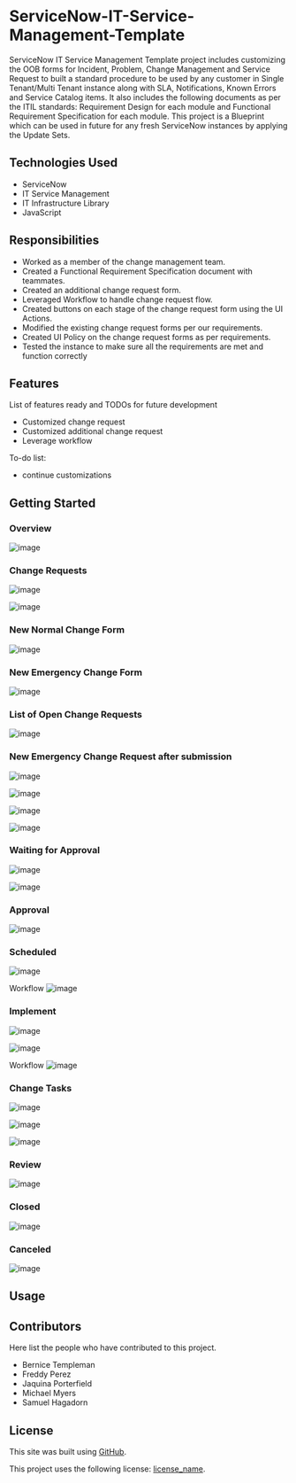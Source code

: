 # ServiceNow-IT-Service-Management-Template
ServiceNow IT Service Management Template project includes customizing the OOB forms for Incident, Problem, Change Management and Service Request to built a standard procedure to be used by any customer in Single Tenant/Multi Tenant instance along with SLA, Notifications, Known Errors and Service Catalog items. It also includes the following documents as per the ITIL standards: Requirement Design for each module and Functional Requirement Specification for each module. This project is a Blueprint which can be used in future for any fresh ServiceNow instances by applying the Update Sets.

## Technologies Used
- ServiceNow
- IT Service Management
- IT Infrastructure Library
- JavaScript

## Responsibilities
- Worked as a member of the change management team.
- Created a Functional Requirement Specification document with teammates.
- Created an additional change request form.
- Leveraged Workflow to handle change request flow.
- Created buttons on each stage of the change request form using the UI Actions.
- Modified the existing change request forms per our requirements.
- Created UI Policy on the change request forms as per requirements.
- Tested the instance to make sure all the requirements are met and function correctly

## Features

List of features ready and TODOs for future development
- Customized change request
- Customized additional change request
- Leverage workflow

To-do list:
- continue customizations

## Getting Started

### Overview
![image](https://user-images.githubusercontent.com/12488769/146371342-182f2231-a6ee-4683-a4b1-f995702f8ef7.png)

### Change Requests
![image](https://user-images.githubusercontent.com/12488769/146449171-620b6b7a-f51f-4e8a-bff3-3ce02ea30d37.png)

![image](https://user-images.githubusercontent.com/12488769/146449296-0b5edcff-5871-4880-8b0a-b40e29b37a0c.png)

### New Normal Change Form
![image](https://user-images.githubusercontent.com/12488769/146371860-5e8122b1-478c-4905-ac06-ea60b399ad5a.png)

### New Emergency Change Form
![image](https://user-images.githubusercontent.com/12488769/146450253-085634ab-3bc7-4086-8c6a-15a3e9b86644.png)

### List of Open Change Requests
![image](https://user-images.githubusercontent.com/12488769/146450574-413cf856-e687-4c42-8a03-2421309135d0.png)

### New Emergency Change Request after submission

![image](https://user-images.githubusercontent.com/12488769/146451190-a4776c10-c2a0-40fa-abc8-68b3a606a649.png)

![image](https://user-images.githubusercontent.com/12488769/146451448-c17cc8d9-41d1-4033-b45d-1ece4d2d230b.png)

![image](https://user-images.githubusercontent.com/12488769/146451562-67afa3d2-7959-496f-a287-553b004044aa.png)

![image](https://user-images.githubusercontent.com/12488769/146451718-1ed56e2c-7526-47fe-bf93-8ee83a5b6321.png)

### Waiting for Approval
![image](https://user-images.githubusercontent.com/12488769/146451923-e806ef2e-a628-40f3-b22a-b668ef6670f3.png)

![image](https://user-images.githubusercontent.com/12488769/146452121-64888cd2-ab23-4887-b63b-a74c3be30905.png)

### Approval
![image](https://user-images.githubusercontent.com/12488769/146452800-367409d9-670a-47fa-912c-79d1364f6c5f.png)

### Scheduled
![image](https://user-images.githubusercontent.com/12488769/146452937-86aaa8be-c556-4d8e-bd90-eacbda0fbdc6.png)

Workflow
![image](https://user-images.githubusercontent.com/12488769/146453091-ecae3ca9-b772-47dc-a3a8-f9bfa1249df0.png)

### Implement
![image](https://user-images.githubusercontent.com/12488769/146453242-a83d0668-5c60-4264-9a55-c06b6801da65.png)

![image](https://user-images.githubusercontent.com/12488769/146453674-259ed2ab-2d4d-4cee-81d9-edba9fb5ddc9.png)

Workflow
![image](https://user-images.githubusercontent.com/12488769/146453418-7515915d-8706-44b4-8cfc-cc8e14d58b3a.png)

### Change Tasks
![image](https://user-images.githubusercontent.com/12488769/146453866-ceaf9e53-fe94-4435-ade4-9410dc49b8ce.png)

![image](https://user-images.githubusercontent.com/12488769/146454025-60cd0a0e-ae9c-42c0-88ad-76f4077d7e84.png)

![image](https://user-images.githubusercontent.com/12488769/146454200-83fa377e-49ca-4f1b-8735-eb332bf32478.png)

### Review
![image](https://user-images.githubusercontent.com/12488769/146455845-34d4d03f-60db-4053-b207-463d224c640b.png)

### Closed
![image](https://user-images.githubusercontent.com/12488769/146456133-85889ea6-7a2a-4872-95d6-eae69fbb52ac.png)

### Canceled
![image](https://user-images.githubusercontent.com/12488769/146456490-1453280b-5525-4375-9674-bfeaa90429f2.png)


## Usage


## Contributors
Here list the people who have contributed to this project. 
- Bernice Templeman
- Freddy Perez
- Jaquina Porterfield
- Michael Myers
- Samuel Hagadorn

## License
This site was built using [GitHub](https://docs.github.com/en/github/writing-on-github/getting-started-with-writing-and-formatting-on-github/basic-writing-and-formatting-syntax#links).

This project uses the following license: [license_name](https://github.com/bernicetempleman/PROJECT-NAME).
